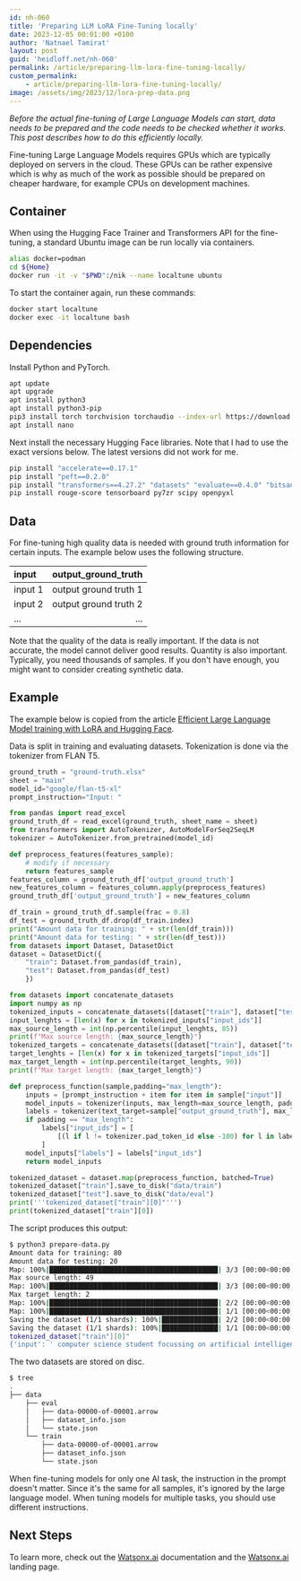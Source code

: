 ```yaml
---
id: nh-060
title: 'Preparing LLM LoRA Fine-Tuning locally'
date: 2023-12-05 00:01:00 +0100
author: 'Natnael Tamirat'
layout: post
guid: 'heidloff.net/nh-060'
permalink: /article/preparing-llm-lora-fine-tuning-locally/
custom_permalink:
    - article/preparing-llm-lora-fine-tuning-locally/
image: /assets/img/2023/12/lora-prep-data.png
---
```


*Before the actual fine-tuning of Large Language Models can start, data needs to be prepared and the code needs to be checked whether it works. This post describes how to do this efficiently locally.*

Fine-tuning Large Language Models requires GPUs which are typically deployed on servers in the cloud. These GPUs can be rather expensive which is why as much of the work as possible should be prepared on cheaper hardware, for example CPUs on development machines.

## Container

When using the Hugging Face Trainer and Transformers API for the fine-tuning, a standard Ubuntu image can be run locally via containers.

```bash
alias docker=podman
cd ${Home}
docker run -it -v "$PWD":/nik --name localtune ubuntu
```

To start the container again, run these commands:

```bash
docker start localtune
docker exec -it localtune bash
```

## Dependencies

Install Python and PyTorch.

```bash
apt update
apt upgrade
apt install python3
apt install python3-pip
pip3 install torch torchvision torchaudio --index-url https://download.pytorch.org/whl/cpu
apt install nano
```

Next install the necessary Hugging Face libraries. Note that I had to use the exact versions below. The latest versions did not work for me.

```bash
pip install "accelerate==0.17.1"
pip install "peft==0.2.0"
pip install "transformers==4.27.2" "datasets" "evaluate==0.4.0" "bitsandbytes==0.41.2.post2" loralib
pip install rouge-score tensorboard py7zr scipy openpyxl
```

## Data

For fine-tuning high quality data is needed with ground truth information for certain inputs. The example below uses the following structure.

| input   | output_ground_truth   | 
|:--------|----------------------:|
| input 1 | output ground truth 1 |
| input 2 | output ground truth 2 |
| ...     | ...                   |

Note that the quality of the data is really important. If the data is not accurate, the model cannot deliver good results. Quantity is also important. Typically, you need thousands of samples. If you don't have enough, you might want to consider creating synthetic data.

## Example

The example below is copied from the article [Efficient Large Language Model training with LoRA and Hugging Face](https://www.philschmid.de/fine-tune-flan-t5-peft).

Data is split in training and evaluating datasets. Tokenization is done via the tokenizer from FLAN T5.

```python
ground_truth = "ground-truth.xlsx"
sheet = "main"
model_id="google/flan-t5-xl"
prompt_instruction="Input: "

from pandas import read_excel
ground_truth_df = read_excel(ground_truth, sheet_name = sheet)
from transformers import AutoTokenizer, AutoModelForSeq2SeqLM
tokenizer = AutoTokenizer.from_pretrained(model_id)

def preprocess_features(features_sample):
    # modify if necessary
    return features_sample
features_column = ground_truth_df['output_ground_truth']
new_features_column = features_column.apply(preprocess_features)
ground_truth_df['output_ground_truth'] = new_features_column

df_train = ground_truth_df.sample(frac = 0.8)
df_test = ground_truth_df.drop(df_train.index)
print("Amount data for training: " + str(len(df_train)))
print("Amount data for testing: " + str(len(df_test)))
from datasets import Dataset, DatasetDict
dataset = DatasetDict({
    "train": Dataset.from_pandas(df_train),
    "test": Dataset.from_pandas(df_test)
    })

from datasets import concatenate_datasets
import numpy as np
tokenized_inputs = concatenate_datasets([dataset["train"], dataset["test"]]).map(lambda x: tokenizer(x["input"], truncation=True), batched=True, remove_columns=["input", "output_ground_truth"])
input_lenghts = [len(x) for x in tokenized_inputs["input_ids"]]
max_source_length = int(np.percentile(input_lenghts, 85))
print(f"Max source length: {max_source_length}")
tokenized_targets = concatenate_datasets([dataset["train"], dataset["test"]]).map(lambda x: tokenizer(x["output_ground_truth"], truncation=True), batched=True, remove_columns=["input", "output_ground_truth"])
target_lenghts = [len(x) for x in tokenized_targets["input_ids"]]
max_target_length = int(np.percentile(target_lenghts, 90))
print(f"Max target length: {max_target_length}")

def preprocess_function(sample,padding="max_length"):
    inputs = [prompt_instruction + item for item in sample["input"]]
    model_inputs = tokenizer(inputs, max_length=max_source_length, padding=padding, truncation=True)
    labels = tokenizer(text_target=sample["output_ground_truth"], max_length=max_target_length, padding=padding, truncation=True)
    if padding == "max_length":
        labels["input_ids"] = [
            [(l if l != tokenizer.pad_token_id else -100) for l in label] for label in labels["input_ids"]
        ]
    model_inputs["labels"] = labels["input_ids"]
    return model_inputs

tokenized_dataset = dataset.map(preprocess_function, batched=True)
tokenized_dataset["train"].save_to_disk("data/train")
tokenized_dataset["test"].save_to_disk("data/eval")
print('''tokenized_dataset["train"][0]"''')
print(tokenized_dataset["train"][0])
```

The script produces this output:

```bash
$ python3 prepare-data.py 
Amount data for training: 80
Amount data for testing: 20
Map: 100%|██████████████████████████████████████████| 3/3 [00:00<00:00, 362.82 examples/s]
Max source length: 49
Map: 100%|██████████████████████████████████████████| 3/3 [00:00<00:00, 968.89 examples/s]
Max target length: 2
Map: 100%|██████████████████████████████████████████| 2/2 [00:00<00:00, 425.90 examples/s]
Map: 100%|██████████████████████████████████████████| 1/1 [00:00<00:00, 287.73 examples/s]
Saving the dataset (1/1 shards): 100%|██████████████| 2/2 [00:00<00:00, 275.15 examples/s]
Saving the dataset (1/1 shards): 100%|██████████████| 1/1 [00:00<00:00, 185.49 examples/s]
tokenized_dataset["train"][0]"
{'input': ' computer science student focussing on artificial intelligence.', 'output_ground_truth': 'IBM', '__index_level_0__': 2, 'input_ids': [86, 2562, 10, 5039, 45, 2504, 8142, 7, 216, 23, 26, 40, 1647, 6, 46, 2344, 771, 992, 7, 53, 30, 7353, 6123, 6, 606, 11, 16830, 5, 2504, 8142, 7, 930, 44, 11045, 11, 4776, 112, 7833, 6, 5713, 6, 2384, 23799, 11, 374, 208, 667, 102, 1], 'attention_mask': [1, 1, 1, 1, 1, 1, 1, 1, 1, 1, 1, 1, 1, 1, 1, 1, 1, 1, 1, 1, 1, 1, 1, 1, 1, 1, 1, 1, 1, 1, 1, 1, 1, 1, 1, 1, 1, 1, 1, 1, 1, 1, 1, 1, 1, 1, 1, 1, 1], 'labels': [11045, 1]}
```

The two datasets are stored on disc.

```bash
$ tree
.
├── data
    ├── eval
    │   ├── data-00000-of-00001.arrow
    │   ├── dataset_info.json
    │   └── state.json
    └── train
        ├── data-00000-of-00001.arrow
        ├── dataset_info.json
        └── state.json
```

When fine-tuning models for only one AI task, the instruction in the prompt doesn't matter. Since it's the same for all samples, it's ignored by the large language model. When tuning models for multiple tasks, you should use different instructions.

## Next Steps

To learn more, check out the [Watsonx.ai](https://eu-de.dataplatform.cloud.ibm.com/docs/content/wsj/analyze-data/fm-overview.html?context=wx&audience=wdp) documentation and the [Watsonx.ai](https://www.ibm.com/products/watsonx-ai) landing page.